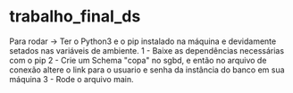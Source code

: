 # trabalho_final_ds

Para rodar -> Ter o Python3 e o pip instalado na máquina e devidamente setados nas variáveis de ambiente.
1 - Baixe as dependências necessárias com o pip
2 - Crie um Schema "copa" no sgbd, e então no arquivo de conexão altere o link para o usuario e senha da instância do banco em sua máquina
3 - Rode o arquivo main.
